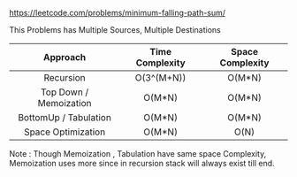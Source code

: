 https://leetcode.com/problems/minimum-falling-path-sum/

This Problems has Multiple Sources, Multiple Destinations

|        Approach        | Time Complexity | Space Complexity |
| :--------------------: | :-------------: | :--------------: |
|       Recursion        |   O(3^(M+N))    |      O(M*N)      |
| Top Down / Memoization |     O(M\*N)     |     O(M\*N)      |
| BottomUp / Tabulation  |     O(M\*N)     |     O(M\*N)      |
|   Space Optimization   |     O(M\*N)     |       O(N)       |

Note : Though Memoization , Tabulation have same space Complexity, Memoization uses more since in recursion stack will always exist till end.
